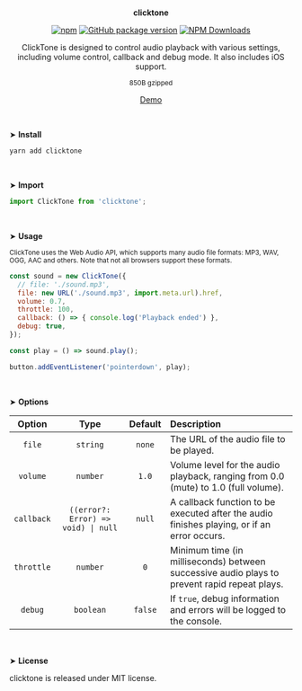 <br>
<p align="center"><strong>clicktone</strong></p>

<div align="center">

[![npm](https://img.shields.io/npm/v/clicktone.svg?colorB=brightgreen)](https://www.npmjs.com/package/clicktone)
[![GitHub package version](https://img.shields.io/github/package-json/v/ux-ui-pro/clicktone.svg)](https://github.com/ux-ui-pro/clicktone)
[![NPM Downloads](https://img.shields.io/npm/dm/clicktone.svg?style=flat)](https://www.npmjs.org/package/clicktone)

</div>

<p align="center">ClickTone is designed to control audio playback with various settings, including volume control, callback and debug mode. It also includes iOS support.</p>
<p align="center"><sup>850B gzipped</sup></p>
<p align="center"><a href="https://codepen.io/ux-ui/pen/yLwbmMr">Demo</a></p>
<br>

&#10148; **Install**

```console
yarn add clicktone
```

<br>

&#10148; **Import**

```javascript
import ClickTone from 'clicktone';
```
<br>

&#10148; **Usage**

<sub>ClickTone uses the Web Audio API, which supports many audio file formats: MP3, WAV, OGG, AAC and others. Note that not all browsers support these formats.</sub>
```javascript
const sound = new ClickTone({
  // file: './sound.mp3',
  file: new URL('./sound.mp3', import.meta.url).href,
  volume: 0.7,
  throttle: 100,
  callback: () => { console.log('Playback ended') },
  debug: true,
});

const play = () => sound.play();

button.addEventListener('pointerdown', play);
```
<br>

&#10148; **Options**

|   Option   |                Type                 | Default  | Description                                                                                  |
|:----------:|:-----------------------------------:|:--------:|:---------------------------------------------------------------------------------------------|
|   `file`   |              `string`               |  `none`  | The URL of the audio file to be played.                                                      |
|  `volume`  |              `number`               |  `1.0`   | Volume level for the audio playback, ranging from 0.0 (mute) to 1.0 (full volume).           |
| `callback` | `((error?: Error) => void) \| null` |  `null`  | A callback function to be executed after the audio finishes playing, or if an error occurs.  |
| `throttle` |              `number`               |   `0`    | Minimum time (in milliseconds) between successive audio plays to prevent rapid repeat plays. |
|  `debug`   |              `boolean`              | `false`  | If `true`, debug information and errors will be logged to the console.                       |
<br>

&#10148; **License**

clicktone is released under MIT license.
